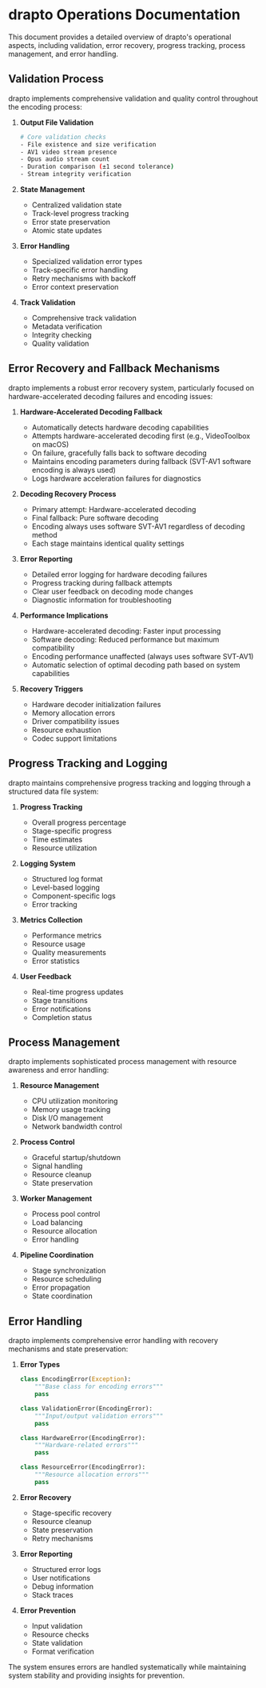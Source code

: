 # drapto Operations Documentation

This document provides a detailed overview of drapto's operational aspects, including validation, error recovery, progress tracking, process management, and error handling.

## Validation Process

drapto implements comprehensive validation and quality control throughout the encoding process:

1. **Output File Validation**
   ```bash
   # Core validation checks
   - File existence and size verification
   - AV1 video stream presence
   - Opus audio stream count
   - Duration comparison (±1 second tolerance)
   - Stream integrity verification
   ```

2. **State Management**
   - Centralized validation state
   - Track-level progress tracking
   - Error state preservation
   - Atomic state updates

3. **Error Handling**
   - Specialized validation error types
   - Track-specific error handling
   - Retry mechanisms with backoff
   - Error context preservation

4. **Track Validation**
   - Comprehensive track validation
   - Metadata verification
   - Integrity checking
   - Quality validation

## Error Recovery and Fallback Mechanisms

drapto implements a robust error recovery system, particularly focused on hardware-accelerated decoding failures and encoding issues:

1. **Hardware-Accelerated Decoding Fallback**
   - Automatically detects hardware decoding capabilities
   - Attempts hardware-accelerated decoding first (e.g., VideoToolbox on macOS)
   - On failure, gracefully falls back to software decoding
   - Maintains encoding parameters during fallback (SVT-AV1 software encoding is always used)
   - Logs hardware acceleration failures for diagnostics

2. **Decoding Recovery Process**
   - Primary attempt: Hardware-accelerated decoding
   - Final fallback: Pure software decoding
   - Encoding always uses software SVT-AV1 regardless of decoding method
   - Each stage maintains identical quality settings

3. **Error Reporting**
   - Detailed error logging for hardware decoding failures
   - Progress tracking during fallback attempts
   - Clear user feedback on decoding mode changes
   - Diagnostic information for troubleshooting

4. **Performance Implications**
   - Hardware-accelerated decoding: Faster input processing
   - Software decoding: Reduced performance but maximum compatibility
   - Encoding performance unaffected (always uses software SVT-AV1)
   - Automatic selection of optimal decoding path based on system capabilities

5. **Recovery Triggers**
   - Hardware decoder initialization failures
   - Memory allocation errors
   - Driver compatibility issues
   - Resource exhaustion
   - Codec support limitations

## Progress Tracking and Logging

drapto maintains comprehensive progress tracking and logging through a structured data file system:

1. **Progress Tracking**
   - Overall progress percentage
   - Stage-specific progress
   - Time estimates
   - Resource utilization

2. **Logging System**
   - Structured log format
   - Level-based logging
   - Component-specific logs
   - Error tracking

3. **Metrics Collection**
   - Performance metrics
   - Resource usage
   - Quality measurements
   - Error statistics

4. **User Feedback**
   - Real-time progress updates
   - Stage transitions
   - Error notifications
   - Completion status

## Process Management

drapto implements sophisticated process management with resource awareness and error handling:

1. **Resource Management**
   - CPU utilization monitoring
   - Memory usage tracking
   - Disk I/O management
   - Network bandwidth control

2. **Process Control**
   - Graceful startup/shutdown
   - Signal handling
   - Resource cleanup
   - State preservation

3. **Worker Management**
   - Process pool control
   - Load balancing
   - Resource allocation
   - Error handling

4. **Pipeline Coordination**
   - Stage synchronization
   - Resource scheduling
   - Error propagation
   - State coordination

## Error Handling

drapto implements comprehensive error handling with recovery mechanisms and state preservation:

1. **Error Types**
   ```python
   class EncodingError(Exception):
       """Base class for encoding errors"""
       pass

   class ValidationError(EncodingError):
       """Input/output validation errors"""
       pass

   class HardwareError(EncodingError):
       """Hardware-related errors"""
       pass

   class ResourceError(EncodingError):
       """Resource allocation errors"""
       pass
   ```

2. **Error Recovery**
   - Stage-specific recovery
   - Resource cleanup
   - State preservation
   - Retry mechanisms

3. **Error Reporting**
   - Structured error logs
   - User notifications
   - Debug information
   - Stack traces

4. **Error Prevention**
   - Input validation
   - Resource checks
   - State validation
   - Format verification

The system ensures errors are handled systematically while maintaining system stability and providing insights for prevention. 